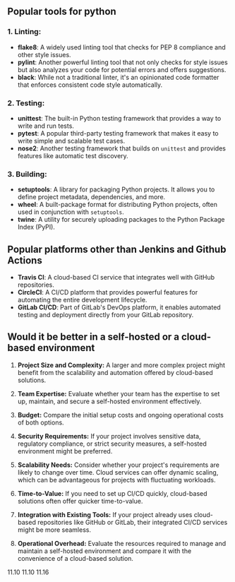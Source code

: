 ## Popular tools for python

### 1. Linting:

   - **flake8**: A widely used linting tool that checks for PEP 8 compliance and other style issues.
   - **pylint**: Another powerful linting tool that not only checks for style issues but also analyzes your code for potential errors and offers suggestions.
   - **black**: While not a traditional linter, it's an opinionated code formatter that enforces consistent code style automatically.

### 2. **Testing:**

   - **unittest**: The built-in Python testing framework that provides a way to write and run tests.
   - **pytest**: A popular third-party testing framework that makes it easy to write simple and scalable test cases.
   - **nose2**: Another testing framework that builds on `unittest` and provides features like automatic test discovery.
   
### 3. **Building:**

   - **setuptools**: A library for packaging Python projects. It allows you to define project metadata, dependencies, and more.
   - **wheel**: A built-package format for distributing Python projects, often used in conjunction with `setuptools`.
   - **twine**: A utility for securely uploading packages to the Python Package Index (PyPI).

## Popular platforms other than Jenkins and Github Actions

   - **Travis CI**: A cloud-based CI service that integrates well with GitHub repositories.
   - **CircleCI**: A CI/CD platform that provides powerful features for automating the entire development lifecycle.
   - **GitLab CI/CD**: Part of GitLab's DevOps platform, it enables automated testing and deployment directly from your GitLab repository.

## Would it be better in a self-hosted or a cloud-based environment

1. **Project Size and Complexity:** A larger and more complex project might benefit from the scalability and automation offered by cloud-based solutions.

2. **Team Expertise:** Evaluate whether your team has the expertise to set up, maintain, and secure a self-hosted environment effectively.

3. **Budget:** Compare the initial setup costs and ongoing operational costs of both options.

4. **Security Requirements:** If your project involves sensitive data, regulatory compliance, or strict security measures, a self-hosted environment might be preferred.

5. **Scalability Needs:** Consider whether your project's requirements are likely to change over time. Cloud services can offer dynamic scaling, which can be advantageous for projects with fluctuating workloads.

6. **Time-to-Value:** If you need to set up CI/CD quickly, cloud-based solutions often offer quicker time-to-value.

7. **Integration with Existing Tools:** If your project already uses cloud-based repositories like GitHub or GitLab, their integrated CI/CD services might be more seamless.

8. **Operational Overhead:** Evaluate the resources required to manage and maintain a self-hosted environment and compare it with the convenience of a cloud-based solution.

11.10 
11.10
11.16
